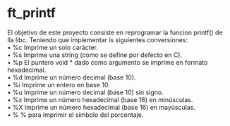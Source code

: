 # ft_printf
El objetivo de este proyecto consiste en reprogramar la funcion printf() de lla libc. Teniendo que implementar ls siguientes conversiones:<br>
• %c Imprime un solo carácter.<br>
• %s Imprime una string (como se define por defecto en C).<br>
• %p El puntero void * dado como argumento se imprime en formato hexadecimal.<br>
• %d Imprime un número decimal (base 10).<br>
• %i Imprime un entero en base 10.<br>
• %u Imprime un número decimal (base 10) sin signo.<br>
• %x Imprime un número hexadecimal (base 16) en minúsculas.<br>
• %X Imprime un número hexadecimal (base 16) en mayúsculas.<br>
• % % para imprimir el símbolo del porcentaje.<br>
